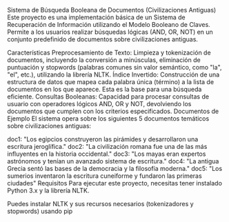Sistema de Búsqueda Booleana de Documentos (Civilizaciones Antiguas)
Este proyecto es una implementación básica de un Sistema de Recuperación de Información utilizando el Modelo Booleano de Claves. Permite a los usuarios realizar búsquedas lógicas (AND, OR, NOT) en un conjunto predefinido de documentos sobre civilizaciones antiguas.

Características
Preprocesamiento de Texto: Limpieza y tokenización de documentos, incluyendo la conversión a minúsculas, eliminación de puntuación y stopwords (palabras comunes sin valor semántico, como "la", "el", etc.), utilizando la librería NLTK.
Índice Invertido: Construcción de una estructura de datos que mapea cada palabra única (término) a la lista de documentos en los que aparece. Esta es la base para una búsqueda eficiente.
Consultas Booleanas: Capacidad para procesar consultas de usuario con operadores lógicos AND, OR y NOT, devolviendo los documentos que cumplen con los criterios especificados.
Documentos de Ejemplo
El sistema opera sobre los siguientes 5 documentos temáticos sobre civilizaciones antiguas:

doc1: "Los egipcios construyeron las pirámides y desarrollaron una escritura jeroglífica."
doc2: "La civilización romana fue una de las más influyentes en la historia occidental."
doc3: "Los mayas eran expertos astrónomos y tenían un avanzado sistema de escritura."
doc4: "La antigua Grecia sentó las bases de la democracia y la filosofía moderna."
doc5: "Los sumerios inventaron la escritura cuneiforme y fundaron las primeras ciudades"
Requisitos
Para ejecutar este proyecto, necesitas tener instalado Python 3.x y la librería NLTK.

Puedes instalar NLTK y sus recursos necesarios (tokenizadores y stopwords) usando pip
